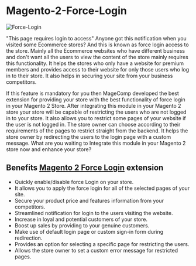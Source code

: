 # Magento-2-Force-Login

![Force-Login](https://user-images.githubusercontent.com/84722152/219922802-53672422-fc61-4bcd-b239-89dbdbdd5ff9.png)

"This page requires login to access" Anyone got this notification when you visited some Ecommerce stores? And this is known as force login access to the store. Mainly all the Ecommerce websites who have different business and don't want all the users to view the content of the store mainly requires this functionality. It helps the stores who only have a website for premium members and provides access to their website for only those users who log in to their store. It also helps in securing your site from your business competitors.

If this feature is mandatory for you then MageComp developed the best extension for providing your store with the best functionality of force login in your Magento 2 Store. After integrating this module in your Magento 2 store your store will be capable of restricting the users who are not logged in to your store. It also allows you to restrict some pages of your website if the user is not logged in. The store owner can choose according to their requirements of the pages to restrict straight from the backend. It helps the store owner by redirecting the users to the login page with a custom message. What are you waiting to Integrate this module in your Magento 2 store now and enhance your store?


## Benefits [Magento 2 Force Login](https://magecomp.com/magento-2-required-force-login.html) extension

- Quickly enable/disable force Login on your store.
- It allows you to apply the force login for all of the selected pages of your site.
- Secure your product price and features information from your competitors.
- Streamlined notification for login to the users visiting the website.
- Increase in loyal and potential customers of your store.
- Boost up sales by providing to your genuine customers.
- Make use of default login page or custom sign-in form during redirection.
- Provides an option for selecting a specific page for restricting the users.
- Allows the store owner to set a custom error message for restricted pages.
